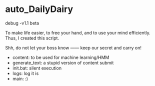 # auto_DailyDairy
debug -v1.1 beta

To make life easier, to free your hand, and to use your mind efficiently.
Thus, I created this script.

Shh, do not let your boss know ——
keep our secret and carry on!


- content: to be used for machine learning/HMM
- generate_text: a stupid version of content submit
- init.bat: silent execution
- logs: log it is
- main: :)
